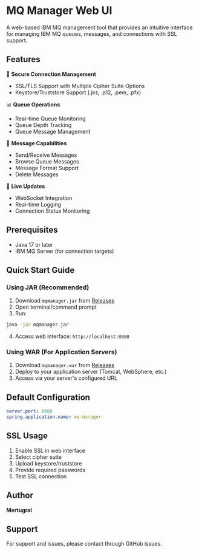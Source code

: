 
# MQ Manager Web UI

A web-based IBM MQ management tool that provides an intuitive interface for managing IBM MQ queues, messages, and connections with SSL support.

## Features

🔐 **Secure Connection Management**
- SSL/TLS Support with Multiple Cipher Suite Options
- Keystore/Truststore Support (.jks, .p12, .pem, .pfx)

📊 **Queue Operations**
- Real-time Queue Monitoring
- Queue Depth Tracking
- Queue Message Management

📨 **Message Capabilities**
- Send/Receive Messages
- Browse Queue Messages
- Message Format Support
- Delete Messages

🔄 **Live Updates**
- WebSocket Integration
- Real-time Logging
- Connection Status Monitoring

## Prerequisites

- Java 17 or later
- IBM MQ Server (for connection targets)

## Quick Start Guide

### Using JAR (Recommended)
1. Download `mqmanager.jar` from [Releases]([https://github.com/yourusername/mqmanager/releases](https://github.com/ertugralmert/MQ_Manager_Web_UI/releases/download/v1.0/mqmanager.jar))
2. Open terminal/command prompt
3. Run:
```bash
java -jar mqmanager.jar
```
4. Access web interface: `http://localhost:8080`

### Using WAR (For Application Servers)
1. Download `mqmanager.war` from [Releases]([https://github.com/yourusername/mqmanager/releases](https://github.com/ertugralmert/MQ_Manager_Web_UI/releases/download/v1.0/mqmanager.war))
2. Deploy to your application server (Tomcat, WebSphere, etc.)
3. Access via your server's configured URL

## Default Configuration

```yaml
server.port: 8080
spring.application.name: mq-manager
```

## SSL Usage

1. Enable SSL in web interface
2. Select cipher suite
3. Upload keystore/truststore
4. Provide required passwords
5. Test SSL connection

## Author

**Mertugral**

## Support

For support and issues, please contact through GitHub issues.
```


